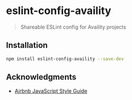 # eslint-config-availity

> Shareable ESLint config for Availity projects

## Installation

>
```bash
npm install eslint-config-availity --save-dev
```

## Acknowledgments

+ [Airbnb JavaScript Style Guide](https://github.com/airbnb/javascript)


